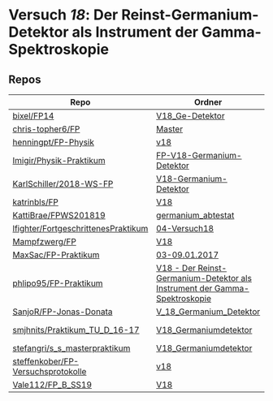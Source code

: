 # Versuch *18*: Der Reinst-Germanium-Detektor als Instrument der Gamma-Spektroskopie

## Repos

|                                       Repo                                       |                                                                                                          Ordner                                                                                                           |                                                                                   PDFs                                                                                    |
|----------------------------------------------------------------------------------|---------------------------------------------------------------------------------------------------------------------------------------------------------------------------------------------------------------------------|---------------------------------------------------------------------------------------------------------------------------------------------------------------------------|
|[bixel/FP14](../repo/bixel/FP14)                                                  |[V18_Ge-Detektor](https://github.com/bixel/FP14/tree/master/V18_Ge-Detektor)                                                                                                                                               |–                                                                                                                                                                          |
|[chris-topher6/FP](../repo/chris-topher6/FP)                                      |[Master](https://github.com/chris-topher6/FP/tree/master/Master)                                                                                                                                                           |–                                                                                                                                                                          |
|[henningpt/FP-Physik](../repo/henningpt/FP-Physik)                                |[v18](https://github.com/henningpt/FP-Physik/tree/master/v18)                                                                                                                                                              |–                                                                                                                                                                          |
|[Imigir/Physik-Praktikum](../repo/Imigir/Physik-Praktikum)                        |[FP-V18-Germanium-Detektor](https://github.com/Imigir/Physik-Praktikum/tree/master/FP-V18-Germanium-Detektor)                                                                                                              |[FP-V18w.pdf](https://docs.google.com/viewer?url=https://raw.githubusercontent.com/NicoWeio/awesome-ap-pdfs/main/Imigir%E2%88%95Physik-Praktikum/18/FP-V18w.pdf) \*        |
|[KarlSchiller/2018-WS-FP](../repo/KarlSchiller/2018-WS-FP)                        |[V18-Germanium-Detektor](https://github.com/KarlSchiller/2018-WS-FP/tree/master/V18-Germanium-Detektor)                                                                                                                    |–                                                                                                                                                                          |
|[katrinbls/FP](../repo/katrinbls/FP)                                              |[V18](https://github.com/katrinbls/FP/tree/master/V18)                                                                                                                                                                     |–                                                                                                                                                                          |
|[KattiBrae/FPWS201819](../repo/KattiBrae/FPWS201819)                              |[germanium_abtestat](https://github.com/KattiBrae/FPWS201819/tree/master/MA_FP/germanium_abtestat)                                                                                                                         |–                                                                                                                                                                          |
|[lfighter/FortgeschrittenesPraktikum](../repo/lfighter/FortgeschrittenesPraktikum)|[04-Versuch18](https://github.com/lfighter/FortgeschrittenesPraktikum/tree/master/04-Versuch18)                                                                                                                            |–                                                                                                                                                                          |
|[Mampfzwerg/FP](../repo/Mampfzwerg/FP)                                            |[V18](https://github.com/Mampfzwerg/FP/tree/master/V18)                                                                                                                                                                    |[main.pdf](https://docs.google.com/viewer?url=https://raw.githubusercontent.com/Mampfzwerg/FP/master/V18/main.pdf)                                                         |
|[MaxSac/FP-Praktikum](../repo/MaxSac/FP-Praktikum)                                |[03-09.01.2017](https://github.com/MaxSac/FP-Praktikum/tree/master/03-09.01.2017)                                                                                                                                          |–                                                                                                                                                                          |
|[phlipo95/FP-Praktikum](../repo/phlipo95/FP-Praktikum)                            |[V18 - Der Reinst-Germanium-Detektor als Instrument der Gamma-Spektroskopie](https://github.com/phlipo95/FP-Praktikum/tree/master/V18%20-%20Der%20Reinst-Germanium-Detektor%20als%20Instrument%20der%20Gamma-Spektroskopie)|–                                                                                                                                                                          |
|[SanjoR/FP-Jonas-Donata](../repo/SanjoR/FP-Jonas-Donata)                          |[V_18_Germanium_Detektor](https://github.com/SanjoR/FP-Jonas-Donata/tree/master/BFP/V_18_Germanium_Detektor)                                                                                                               |–                                                                                                                                                                          |
|[smjhnits/Praktikum_TU_D_16-17](../repo/smjhnits/Praktikum_TU_D_16-17)            |[V18_Germaniumdetektor](https://github.com/smjhnits/Praktikum_TU_D_16-17/tree/master/Fortgeschrittenenpraktikum/Protokolle/V18_Germaniumdetektor)                                                                          |[V18_main.pdf](https://docs.google.com/viewer?url=https://raw.githubusercontent.com/NicoWeio/awesome-ap-pdfs/main/smjhnits%E2%88%95Praktikum_TU_D_16-17/18/V18_main.pdf) \*|
|[stefangri/s_s_masterpraktikum](../repo/stefangri/s_s_masterpraktikum)            |[V18_Germaniumdetektor](https://github.com/stefangri/s_s_masterpraktikum/tree/master/V18_Germaniumdetektor)                                                                                                                |–                                                                                                                                                                          |
|[steffenkober/FP-Versuchsprotokolle](../repo/steffenkober/FP-Versuchsprotokolle)  |[v18](https://github.com/steffenkober/FP-Versuchsprotokolle/tree/main/v18)                                                                                                                                                 |–                                                                                                                                                                          |
|[Vale112/FP_B_SS19](../repo/Vale112/FP_B_SS19)                                    |[V18](https://github.com/Vale112/FP_B_SS19/tree/master/V18)                                                                                                                                                                |–                                                                                                                                                                          |
